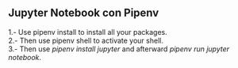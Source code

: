 <h2>Jupyter Notebook con Pipenv</h2>

1.- Use pipenv install <packages> to install all your packages. <br>
2.- Then use pipenv shell to activate your shell. <br>
3.- Then use <em>pipenv install jupyter</em> and afterward <em>pipenv run jupyter notebook</em>.
